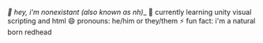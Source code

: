 

__👋 hey, i'm nonexistant (also known as nh_)__
🌱 currently learning unity visual scripting and html
😄 pronouns: he/him or they/them
⚡ fun fact: i'm a natural born redhead
